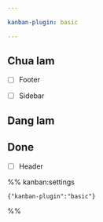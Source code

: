 ```yaml
---

kanban-plugin: basic

---
```


## Chua lam

- [ ] Footer
- [ ] Sidebar


## Dang lam



## Done

- [ ] Header




%% kanban:settings
```
{"kanban-plugin":"basic"}
```
%%